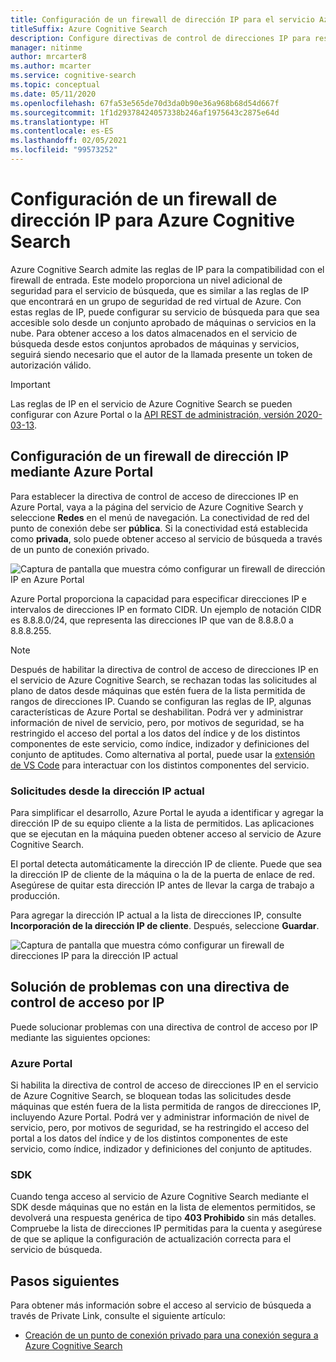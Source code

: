 ```yaml
---
title: Configuración de un firewall de dirección IP para el servicio Azure Cognitive Search
titleSuffix: Azure Cognitive Search
description: Configure directivas de control de direcciones IP para restringir el acceso al servicio de Azure Cognitive Search.
manager: nitinme
author: mrcarter8
ms.author: mcarter
ms.service: cognitive-search
ms.topic: conceptual
ms.date: 05/11/2020
ms.openlocfilehash: 67fa53e565de70d3da0b90e36a968b68d54d667f
ms.sourcegitcommit: 1f1d29378424057338b246af1975643c2875e64d
ms.translationtype: HT
ms.contentlocale: es-ES
ms.lasthandoff: 02/05/2021
ms.locfileid: "99573252"
---
```

# <a name="configure-ip-firewall-for-azure-cognitive-search"></a>Configuración de un firewall de dirección IP para Azure Cognitive Search

Azure Cognitive Search admite las reglas de IP para la compatibilidad con el firewall de entrada. Este modelo proporciona un nivel adicional de seguridad para el servicio de búsqueda, que es similar a las reglas de IP que encontrará en un grupo de seguridad de red virtual de Azure. Con estas reglas de IP, puede configurar su servicio de búsqueda para que sea accesible solo desde un conjunto aprobado de máquinas o servicios en la nube. Para obtener acceso a los datos almacenados en el servicio de búsqueda desde estos conjuntos aprobados de máquinas y servicios, seguirá siendo necesario que el autor de la llamada presente un token de autorización válido.

> [!Important]
> Las reglas de IP en el servicio de Azure Cognitive Search se pueden configurar con Azure Portal o la [API REST de administración, versión 2020-03-13](/rest/api/searchmanagement/).

## <a name="configure-an-ip-firewall-using-the-azure-portal"></a><a id="configure-ip-policy"></a> Configuración de un firewall de dirección IP mediante Azure Portal

Para establecer la directiva de control de acceso de direcciones IP en Azure Portal, vaya a la página del servicio de Azure Cognitive Search y seleccione **Redes** en el menú de navegación. La conectividad de red del punto de conexión debe ser **pública**. Si la conectividad está establecida como **privada**, solo puede obtener acceso al servicio de búsqueda a través de un punto de conexión privado.

![Captura de pantalla que muestra cómo configurar un firewall de dirección IP en Azure Portal](./media/service-configure-firewall/azure-portal-firewall.png)

Azure Portal proporciona la capacidad para especificar direcciones IP e intervalos de direcciones IP en formato CIDR. Un ejemplo de notación CIDR es 8.8.8.0/24, que representa las direcciones IP que van de 8.8.8.0 a 8.8.8.255.

> [!NOTE]
> Después de habilitar la directiva de control de acceso de direcciones IP en el servicio de Azure Cognitive Search, se rechazan todas las solicitudes al plano de datos desde máquinas que estén fuera de la lista permitida de rangos de direcciones IP. Cuando se configuran las reglas de IP, algunas características de Azure Portal se deshabilitan. Podrá ver y administrar información de nivel de servicio, pero, por motivos de seguridad, se ha restringido el acceso del portal a los datos del índice y de los distintos componentes de este servicio, como índice, indizador y definiciones del conjunto de aptitudes. Como alternativa al portal, puede usar la [extensión de VS Code](https://aka.ms/vscode-search) para interactuar con los distintos componentes del servicio.

### <a name="requests-from-your-current-ip"></a>Solicitudes desde la dirección IP actual

Para simplificar el desarrollo, Azure Portal le ayuda a identificar y agregar la dirección IP de su equipo cliente a la lista de permitidos. Las aplicaciones que se ejecutan en la máquina pueden obtener acceso al servicio de Azure Cognitive Search.

El portal detecta automáticamente la dirección IP de cliente. Puede que sea la dirección IP de cliente de la máquina o la de la puerta de enlace de red. Asegúrese de quitar esta dirección IP antes de llevar la carga de trabajo a producción.

Para agregar la dirección IP actual a la lista de direcciones IP, consulte **Incorporación de la dirección IP de cliente**. Después, seleccione **Guardar**.

![Captura de pantalla que muestra cómo configurar un firewall de direcciones IP para la dirección IP actual](./media/service-configure-firewall/enable-current-ip.png)

## <a name="troubleshoot-issues-with-an-ip-access-control-policy"></a><a id="troubleshoot-ip-firewall"></a>Solución de problemas con una directiva de control de acceso por IP

Puede solucionar problemas con una directiva de control de acceso por IP mediante las siguientes opciones:

### <a name="azure-portal"></a>Azure Portal

Si habilita la directiva de control de acceso de direcciones IP en el servicio de Azure Cognitive Search, se bloquean todas las solicitudes desde máquinas que estén fuera de la lista permitida de rangos de direcciones IP, incluyendo Azure Portal.  Podrá ver y administrar información de nivel de servicio, pero, por motivos de seguridad, se ha restringido el acceso del portal a los datos del índice y de los distintos componentes de este servicio, como índice, indizador y definiciones del conjunto de aptitudes. 

### <a name="sdks"></a>SDK

Cuando tenga acceso al servicio de Azure Cognitive Search mediante el SDK desde máquinas que no están en la lista de elementos permitidos, se devolverá una respuesta genérica de tipo **403 Prohibido** sin más detalles. Compruebe la lista de direcciones IP permitidas para la cuenta y asegúrese de que se aplique la configuración de actualización correcta para el servicio de búsqueda.

## <a name="next-steps"></a>Pasos siguientes

Para obtener más información sobre el acceso al servicio de búsqueda a través de Private Link, consulte el siguiente artículo:

* [Creación de un punto de conexión privado para una conexión segura a Azure Cognitive Search](service-create-private-endpoint.md)